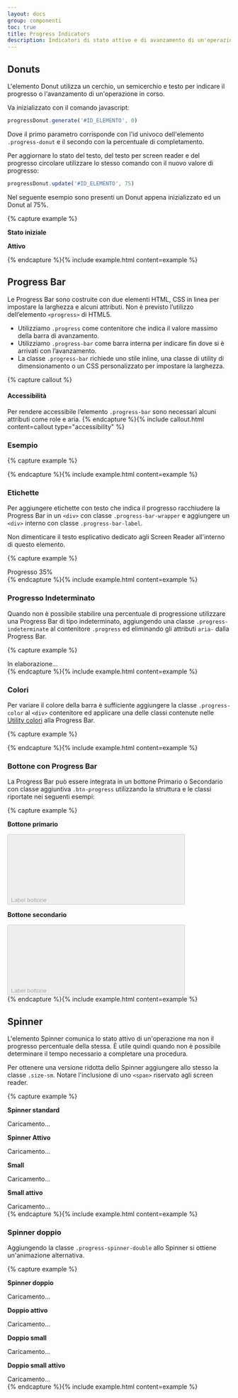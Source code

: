 ```yaml
---
layout: docs
group: componenti
toc: true
title: Progress Indicators
description: Indicatori di stato attivo e di avanzamento di un'operazione
---
```


## Donuts

L'elemento Donut utilizza un cerchio, un semicerchio e testo per indicare il progresso o l'avanzamento di un'operazione in corso.

Va inizializzato con il comando javascript:

```js
progressDonut.generate('#ID_ELEMENTO', 0)
```

Dove il primo parametro corrisponde con l'id univoco dell'elemento `.progress-donut` e il secondo con la percentuale di completamento.

Per aggiornare lo stato del testo, del testo per screen reader e del progresso circolare utilizzare lo stesso comando con il nuovo valore di progresso:

```js
progressDonut.update('#ID_ELEMENTO', 75)
```

Nel seguente esempio sono presenti un Donut appena inizializzato ed un Donut al 75%.

{% capture example %}

<div class="container">
  <div class="row">
    <div class="col-12 col-sm-6">
      <p><strong>Stato iniziale</strong></p>
      <div class="progress-donut-wrapper">
        <div class="progress-donut"></div>
        <span class="visually-hidden"></span>
      </div>
    </div>
    <div class="col-12 col-sm-6">
      <p><strong>Attivo</strong></p>
      <div class="progress-donut-wrapper">
        <div class="progress-donut" data-bs-value="0.75"></div>
        <span class="visually-hidden"></span>
      </div>
    </div>
  </div>
</div>
{% endcapture %}{% include example.html content=example %}

## Progress Bar

Le Progress Bar sono costruite con due elementi HTML, CSS in linea per impostare la larghezza e alcuni attributi. Non è previsto l’utilizzo dell’elemento `<progress>` di HTML5.

- Utilizziamo `.progress` come contenitore che indica il valore massimo della barra di avanzamento.
- Utilizziamo `.progress-bar` come barra interna per indicare fin dove si è arrivati con l’avanzamento.
- La classe `.progress-bar` richiede uno stile inline, una classe di utility di dimensionamento o un CSS personalizzato per impostare la larghezza.

{% capture callout %}

#### Accessibilità

Per rendere accessibile l’elemento `.progress-bar` sono necessari alcuni attributi come role e aria.
{% endcapture %}{% include callout.html content=callout type="accessibility" %}

### Esempio

{% capture example %}

<div class="progress">
  <div class="progress-bar" role="progressbar" style="width: 50%" aria-valuenow="50" aria-valuemin="0" aria-valuemax="100"></div>
</div>
{% endcapture %}{% include example.html content=example %}

### Etichette

Per aggiungere etichette con testo che indica il progresso racchiudere la Progress Bar in un `<div>` con classe `.progress-bar-wrapper` e aggiungere un `<div>` interno con classe `.progress-bar-label`.

Non dimenticare il testo esplicativo dedicato agli Screen Reader all'interno di questo elemento.

{% capture example %}

<div class="progress-bar-wrapper">
  <div class="progress-bar-label"><span class="visually-hidden">Progresso </span>35%</div>
  <div class="progress">
    <div class="progress-bar" role="progressbar" style="width: 50%" aria-valuenow="50" aria-valuemin="0" aria-valuemax="100"></div>
  </div>
</div>
{% endcapture %}{% include example.html content=example %}

### Progresso Indeterminato

Quando non è possibile stabilire una percentuale di progressione utilizzare una Progress Bar di tipo indeterminato, aggiungendo una classe `.progress-indeterminate` al contenitore `.progress` ed eliminando gli attributi `aria-` dalla Progress Bar.

{% capture example %}

<div class="progress progress-indeterminate">
  <span class="visually-hidden">In elaborazione...</span>
  <div class="progress-bar" role="progressbar"></div>
</div>
{% endcapture %}{% include example.html content=example %}

### Colori

Per variare il colore della barra è sufficiente aggiungere la classe `.progress-color` al `<div>` contenitore ed applicare una delle classi contenute nelle <a href="{{ site.baseurl }}/docs/utilities/colori/#colore-di-sfondo">Utility colori</a> alla Progress Bar.

{% capture example %}

<div class="progress progress-color">
  <div class="progress-bar bg-success" role="progressbar" style="width: 25%" aria-valuenow="25" aria-valuemin="0" aria-valuemax="100"></div>
</div>
<div class="progress progress-color">
  <div class="progress-bar bg-info" role="progressbar" style="width: 33%" aria-valuenow="33" aria-valuemin="0" aria-valuemax="100"></div>
</div>
<div class="progress progress-color">
  <div class="progress-bar bg-warning" role="progressbar" style="width: 50%" aria-valuenow="50" aria-valuemin="0" aria-valuemax="100"></div>
</div>
<div class="progress progress-color">
  <div class="progress-bar bg-danger" role="progressbar" style="width: 66%" aria-valuenow="66" aria-valuemin="0" aria-valuemax="100"></div>
</div>
{% endcapture %}{% include example.html content=example %}

### Bottone con Progress Bar

La Progress Bar può essere integrata in un bottone Primario o Secondario con classe aggiuntiva `.btn-progress` utilizzando la struttura e le classi riportate nei seguenti esempi:

{% capture example %}

<div class="container">
  <div class="row">
    <div class="col-12 col-sm-6">
      <p><strong>Bottone primario</strong></p>
      <button type="button" class="btn btn-primary btn-progress disabled" disabled>
        Label bottone <svg class="icon icon-light"><use href="{{ site.baseurl }}/dist/svg/sprites.svg#it-github"></use></svg>
        <span class="progress">
        <span class="progress-bar" role="progressbar" style="width: 50%" aria-valuenow="50" aria-valuemin="0" aria-valuemax="100"></span>
      </span>
      </button>
    </div>
    <div class="col-12 col-sm-6">
      <p><strong>Bottone secondario</strong></p>
      <button type="button" class="btn btn-secondary btn-progress disabled" disabled>
        Label bottone <svg class="icon icon-light"><use href="{{ site.baseurl }}/dist/svg/sprites.svg#it-github"></use></svg>
        <span class="progress">
        <span class="progress-bar" role="progressbar" style="width: 50%" aria-valuenow="50" aria-valuemin="0" aria-valuemax="100"></span>
      </span>
      </button>
    </div>
  </div>
</div>
{% endcapture %}{% include example.html content=example %}

## Spinner

L'elemento Spinner comunica lo stato attivo di un'operazione ma non il progresso percentuale della stessa. È utile quindi quando non è possibile determinare il tempo necessario a completare una procedura.

Per ottenere una versione ridotta dello Spinner aggiungere allo stesso la classe `.size-sm`. Notare l'inclusione di uno `<span>` riservato agli screen reader.

{% capture example %}

<div class="container">
  <div class="row">
    <div class="col-6 col-lg-3">
      <p class="mb-3"><strong>Spinner standard</strong></p>
      <div class="progress-spinner">
        <span class="visually-hidden">Caricamento...</span>
      </div>
    </div>
    <div class="col-6 col-lg-3">
      <p class="mb-3"><strong>Spinner Attivo</strong></p>
      <div class="progress-spinner progress-spinner-active">
        <span class="visually-hidden">Caricamento...</span>
      </div>
    </div>
    <div class="col-6 col-lg-3 mt-3 mt-lg-0">
      <p class="mb-3"><strong>Small</strong></p>
      <div class="progress-spinner size-sm">
        <span class="visually-hidden">Caricamento...</span>
      </div>
    </div>
    <div class="col-6 col-lg-3 mt-3 mt-lg-0">
      <p class="mb-3"><strong>Small attivo</strong></p>
      <div class="progress-spinner progress-spinner-active size-sm">
        <span class="visually-hidden">Caricamento...</span>
      </div>
    </div>
  </div>
</div>
{% endcapture %}{% include example.html content=example %}

### Spinner doppio

Aggiungendo la classe `.progress-spinner-double` allo Spinner si ottiene un'animazione alternativa.

{% capture example %}

<div class="container">
  <div class="row">
    <div class="col-6 col-lg-3">
      <p class="mb-3"><strong>Spinner doppio</strong></p>
      <div class="progress-spinner progress-spinner-double">
        <div class="progress-spinner-inner"></div>
        <div class="progress-spinner-inner"></div>
        <span class="visually-hidden">Caricamento...</span>
      </div>
    </div>
    <div class="col-6 col-lg-3">
      <p class="mb-3"><strong>Doppio attivo</strong></p>
      <div class="progress-spinner progress-spinner-double progress-spinner-active">
        <div class="progress-spinner-inner"></div>
        <div class="progress-spinner-inner"></div>
        <span class="visually-hidden">Caricamento...</span>
      </div>
    </div>
    <div class="col-6 col-lg-3 mt-3 mt-lg-0">
      <p class="mb-3"><strong>Doppio small</strong></p>
      <div class="progress-spinner progress-spinner-double size-sm">
        <div class="progress-spinner-inner"></div>
        <div class="progress-spinner-inner"></div>
        <span class="visually-hidden">Caricamento...</span>
      </div>
    </div>
    <div class="col-6 col-lg-3 mt-3 mt-lg-0">
      <p class="mb-3"><strong>Doppio small attivo</strong></p>
      <div class="progress-spinner progress-spinner-double size-sm progress-spinner-active">
        <div class="progress-spinner-inner"></div>
        <div class="progress-spinner-inner"></div>
        <span class="visually-hidden">Caricamento...</span>
      </div>
    </div>
  </div>
</div>
{% endcapture %}{% include example.html content=example %}
